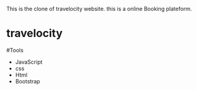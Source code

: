 This is the clone of travelocity website. this is a online Booking plateform.

# travelocity

#Tools
 - JavaScript
 - css
 - Html
 - Bootstrap
